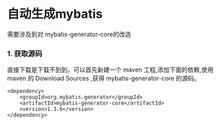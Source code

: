 # 自动生成mybatis
需要涉及到对  mybatis-generator-core的改造

### 1. 获取源码
直接下载是下载不到到，可以首先新建一个 maven 工程,添加下面的依赖,使用 maven 的 Download Sources ,获得 mybatis-generator-core 的源码。

```
<dependency>
    <groupId>org.mybatis.generator</groupId>
    <artifactId>mybatis-generator-core</artifactId>
    <version>1.3.6</version>
</dependency>
```


